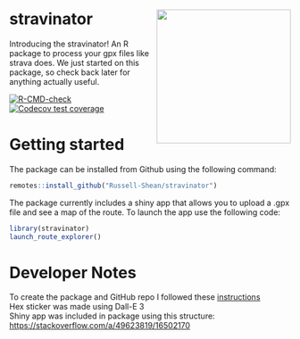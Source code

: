 # stravinator <a href="https://russell-shean.github.io/stravinator/"><img src="https://github.com/user-attachments/assets/3497de47-b248-4342-8cd7-2598d944b5ef" align="right" height="240" /></a>
Introducing the stravinator! An R package to process your gpx files like strava does. We just started on this package, so check back later for anything actually useful.    

<!-- badges: start -->


  [![R-CMD-check](https://github.com/Russell-Shean/stravinator/actions/workflows/R-CMD-check.yaml/badge.svg)](https://github.com/Russell-Shean/stravinator/actions/workflows/R-CMD-check.yaml)
  [![Codecov test coverage](https://codecov.io/gh/Russell-Shean/stravinator/graph/badge.svg)](https://app.codecov.io/gh/Russell-Shean/stravinator)
<!-- badges: end -->

# Getting started
The package can be installed from Github using the following command:    
```r
remotes::install_github("Russell-Shean/stravinator")
```
The package currently includes a shiny app that allows you to upload a .gpx file and see a map of the route. To launch the app use the following code:    
```r
library(stravinator)
launch_route_explorer()
```



# Developer Notes   
To create the package and GitHub repo I followed these <a href="https://r-pkgs.org/whole-game.html">instructions</a>     
Hex sticker was made using Dall-E 3     
Shiny app was included in package using this structure: https://stackoverflow.com/a/49623819/16502170
